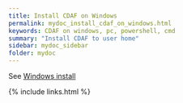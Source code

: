 ```yaml
---
title: Install CDAF on Windows
permalink: mydoc_install_cdaf_on_windows.html
keywords: CDAF on windows, pc, powershell, cmd
summary: "Install CDAF to user home"
sidebar: mydoc_sidebar
folder: mydoc
---
```


See [Windows install](https://cdaf.io/windows)

{% include links.html %}
